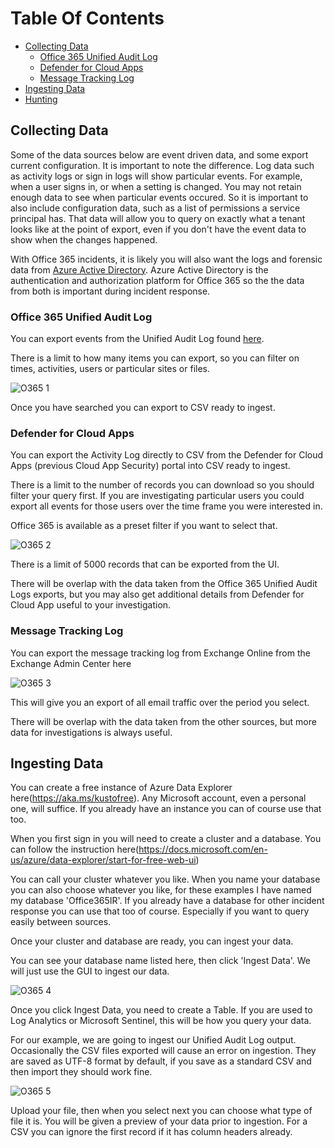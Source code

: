 # Table Of Contents

- [Collecting Data](#Collecting-Data)
    - [Office 365 Unified Audit Log](#Azure-AD-Incident-Response-PowerShell)
    - [Defender for Cloud Apps](#Defender-for-Cloud-Apps)
    - [Message Tracking Log](#Security-and-Compliance-Centre)
- [Ingesting Data](#Ingesting-Data)
- [Hunting](#Hunting)

## Collecting Data

Some of the data sources below are event driven data, and some export current configuration. It is important to note the difference. Log data such as activity logs or sign in logs will show particular events. For example, when a user signs in, or when a setting is changed. You may not retain enough data to see when particular events occured. So it is important to also include configuration data, such as a list of permissions a service principal has. That data will allow you to query on exactly what a tenant looks like at the point of export, even if you don't have the event data to show when the changes happened.

With Office 365 incidents, it is likely you will also want the logs and forensic data from [Azure Active Directory](https://github.com/reprise99/kql-for-dfir/tree/main/Azure%20Active%20Directory). Azure Active Directory is the authentication and authorization platform for Office 365 so the the data from both is important during incident response.

### Office 365 Unified Audit Log

You can export events from the Unified Audit Log found [here](https://security.microsoft.com/auditlogsearch).

There is a limit to how many items you can export, so you can filter on times, activities, users or particular sites or files.

![O365 1](https://github.com/reprise99/kql-for-dfir/blob/main/.Images/o365ir1.png?raw=true)

Once you have searched you can export to CSV ready to ingest.

### Defender for Cloud Apps

You can export the Activity Log directly to CSV from the Defender for Cloud Apps (previous Cloud App Security) portal into CSV ready to ingest.

There is a limit to the number of records you can download so you should filter your query first. If you are investigating particular users you could export all events for those users over the time frame you were interested in.

Office 365 is available as a preset filter if you want to select that.

![O365 2](https://github.com/reprise99/kql-for-dfir/blob/main/.Images/o365ir2.png?raw=true)

There is a limit of 5000 records that can be exported from the UI.

There will be overlap with the data taken from the Office 365 Unified Audit Logs exports, but you may also get additional details from Defender for Cloud App useful to your investigation.

### Message Tracking Log

You can export the message tracking log from Exchange Online from the Exchange Admin Center here

![O365 3](https://github.com/reprise99/kql-for-dfir/blob/main/.Images/o365ir3.png?raw=true)

This will give you an export of all email traffic over the period you select.

There will be overlap with the data taken from the other sources, but more data for investigations is always useful.

## Ingesting Data

You can create a free instance of Azure Data Explorer here(https://aka.ms/kustofree). Any Microsoft account, even a personal one, will suffice. If you already have an instance you can of course use that too.

When you first sign in you will need to create a cluster and a database. You can follow the instruction here(https://docs.microsoft.com/en-us/azure/data-explorer/start-for-free-web-ui)

You can call your cluster whatever you like. When you name your database you can also choose whatever you like, for these examples I have named my database 'Office365IR'. If you already have a database for other incident response you can use that too of course. Especially if you want to query easily between sources.

Once your cluster and database are ready, you can ingest your data.

You can see your database name listed here, then click 'Ingest Data'. We will just use the GUI to ingest our data.

![O365 4](https://github.com/reprise99/kql-for-dfir/blob/main/.Images/o365ir4.png?raw=true)

Once you click Ingest Data, you need to create a Table. If you are used to Log Analytics or Microsoft Sentinel, this will be how you query your data.

For our example, we are going to ingest our Unified Audit Log output. Occasionally the CSV files exported will cause an error on ingestion. They are saved as UTF-8 format by default, if you save as a standard CSV and then import they should work fine.

![O365 5](https://github.com/reprise99/kql-for-dfir/blob/main/.Images/o365ir5.png?raw=true)

Upload your file, then when you select next you can choose what type of file it is. You will be given a preview of your data prior to ingestion. For a CSV you can ignore the first record if it has column headers already.
